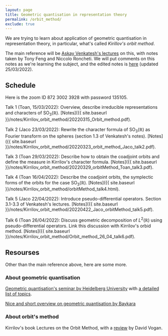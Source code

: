 ```yaml
---
layout: page
title: Geometric quantisation in representation theory
permalink: /orbit_method/
exclude: true
---
```


We are trying to learn about application of geometric 
quantisation in representation theory, in particular, 
what's called *Kirillov's orbit method*. 

The main reference will be [Askay Venkatesh's lectures](https://www.mit.edu/~fengt/249C_2017.pdf) on this, with notes taken by Tony Feng and Niccolo Roncheti. 
We will put comments on this notes as we're learning the subject, and 
the edited notes is [here](https://www.dropbox.com/s/7shsi2bys16v25b/Venkatesh_GeometricQuantization_Rep%20Theory.pdf?dl=0) (updated 25/03/2022).

## Schedule 

Here is the zoom ID 872 3002 3928 with password 135105.

Talk 1 (Toan, 15/03/2022): Overview, describe irreducible 
representations and characters of $\text{SO}_3(\mathbb{R})$.
[Notes]({{ site.baseurl }}/notes/Kirrilov_orbit_method/20220315_Orbit_method.pdf). 

Talk 2 (Jaco 23/03/2022): 
Rewrite the character formula of $\text{SO}_3(\mathbb{R})$ as Fourier transform 
on the spheres (section 1.3 of Venkatesh's notes).
[Notes]({{ site.baseurl }}/notes/Kirrilov_orbit_method/20220323_orbit_method_Jaco_talk2.pdf). 

Talk 3 (Toan 29/03/2022):
Describe how to obtain the coadjoint orbits and define the measure in Kirrilov's character formula. 
[Notes]({{ site.baseurl }}/notes/Kirrilov_orbit_method/20220329_orbitMethod_Toan_talk3.pdf).

Talk 4 (Toan 16/04/2022):
Describe the coadjoint orbits, the symplectic forms of the orbits for the case 
$\text{SO}_3(\mathbb{R})$.
[Notes]({{ site.baseurl }}/notes/Kirrilov_orbit_method/orbitMethod_talk4.html).

Talk 5 (Jaco 22/04/2022):
Introduce pseudo-differential operators. Section 3.1-3.3 of  Venkatesh's lectures. 
[Notes]({{ site.baseurl }}/notes/Kirrilov_orbit_method/20220422_Jaco_orbitMethod_talk5.pdf).

Talk 6 (Toan 26/04/2022):
Discuss geometric decomposition of $L^2(\mathbb{R})$ using pseudo-differential operators. 
Link this discussion with Kirrilov's orbid method.
[Notes]({{ site.baseurl }}/notes/Kirrilov_orbit_method/Orbit_method_26_04_talk6.pdf).

## Resourses

Other than the main reference above, here are some more. 

### About geometric quantisation

[Geometric quantisation's seminar by Heidelberg University](https://www.mathi.uni-heidelberg.de/~jbimmermann/geometricquantization) with [a detailed list of topics](https://www.mathi.uni-heidelberg.de/~jbimmermann/geo.pdf). 

[Nice and short overview on geometric quantisation by Baykara](http://math.uchicago.edu/~may/REU2019/REUPapers/Baykara.pdf)

### About orbit's method

Kirrilov's book Lectures on the Orbit Method, 
with a [review](https://klein.mit.edu/~dav/kirillov.pdf) by David Vogan.





